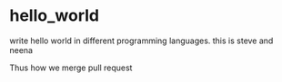 # hello_world
write hello world in different programming languages.
this is steve
and neena

Thus how we merge pull request 

